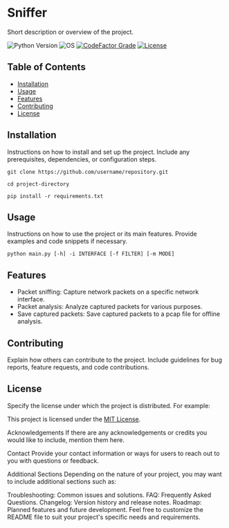 # Sniffer

Short description or overview of the project.

![Python Version](https://img.shields.io/badge/python-3.8+-blue?style=for-the-badge&logo=python)
![OS](https://img.shields.io/badge/OS-GNU%2FLinux-red?style=for-the-badge&logo=linux)
[![CodeFactor Grade](https://img.shields.io/codefactor/grade/Craxti/EONRaider/sniffer?label=CodeFactor&logo=codefactor&style=for-the-badge)]([https://www.codefactor.io/repository/github/Craxti/sniffer](https://www.codefactor.io/repository/github/craxti/sniffer))
[![License](https://img.shields.io/github/license/EONRaider/Packet-Sniffer?style=for-the-badge)](https://github.com/EONRaider/Packet-Sniffer/blob/master/LICENSE)

## Table of Contents

- [Installation](#installation)
- [Usage](#usage)
- [Features](#features)
- [Contributing](#contributing)
- [License](#license)

## Installation

Instructions on how to install and set up the project. Include any prerequisites, dependencies, or configuration steps.

    git clone https://github.com/username/repository.git

    cd project-directory

    pip install -r requirements.txt


## Usage

Instructions on how to use the project or its main features. Provide examples and code snippets if necessary.

    python main.py [-h] -i INTERFACE [-f FILTER] [-m MODE]

## Features

- Packet sniffing: Capture network packets on a specific network interface.
- Packet analysis: Analyze captured packets for various purposes.
- Save captured packets: Save captured packets to a pcap file for offline analysis.

## Contributing

Explain how others can contribute to the project. Include guidelines for bug reports, feature requests, and code contributions.

## License

Specify the license under which the project is distributed. For example:

This project is licensed under the [MIT License](https://opensource.org/licenses/MIT).

Acknowledgements
If there are any acknowledgements or credits you would like to include, mention them here.

Contact
Provide your contact information or ways for users to reach out to you with questions or feedback.

Additional Sections
Depending on the nature of your project, you may want to include additional sections such as:

Troubleshooting: Common issues and solutions.
FAQ: Frequently Asked Questions.
Changelog: Version history and release notes.
Roadmap: Planned features and future development.
Feel free to customize the README file to suit your project's specific needs and requirements.

